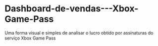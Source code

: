# Dashboard-de-vendas---Xbox-Game-Pass
Uma forma visual e simples de analisar o lucro obtido por assinaturas do serviço Xbox Game Pass
